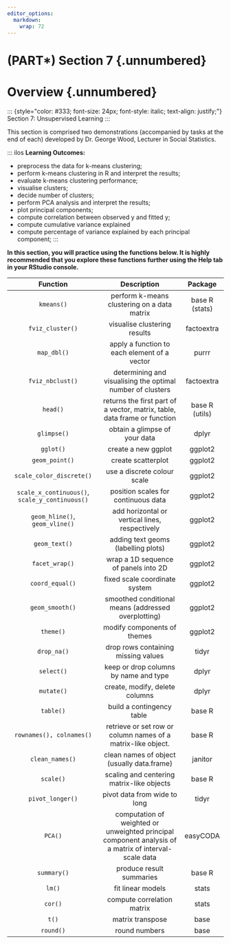 ```yaml
---
editor_options: 
  markdown: 
    wrap: 72
---
```


# (PART\*) Section 7 {.unnumbered}

# Overview {.unnumbered}

::: {style="color: #333; font-size: 24px; font-style: italic; text-align: justify;"}
Section 7: Unsupervised Learning
:::

This section is comprised two demonstrations (accompanied by tasks at
the end of each) developed by Dr. George Wood, Lecturer in Social
Statistics.

::: ilos
**Learning Outcomes:**

-   preprocess the data for k-means clustering;
-   perform k-means clustering in R and interpret the results;
-   evaluate k-means clustering performance;
-   visualise clusters;
-   decide number of clusters;
-   perform PCA analysis and interpret the results;
-   plot principal components;
-   compute correlation between observed y and fitted y;
-   compute cumulative variance explained
-   compute percentage of variance explained by each principal
    component;
:::

**In this section, you will practice using the functions below. It is
highly recommended that you explore these functions further using the
Help tab in your RStudio console.**

|                    Function                    |                                              Description                                              |    Package     |
|:----------------------------------------------:|:-----------------------------------------------------------------------------------------------------:|:--------------:|
|                   `kmeans()`                   |                              perform k-means clustering on a data matrix                              | base R (stats) |
|                `fviz_cluster()`                |                                     visualise clustering results                                      |   factoextra   |
|                  `map_dbl()`                   |                             apply a function to each element of a vector                              |     purrr      |
|                `fviz_nbclust()`                |                      determining and visualising the optimal number of clusters                       |   factoextra   |
|                    `head()`                    |               returns the first part of a vector, matrix, table, data frame or function               | base R (utils) |
|                  `glimpse()`                   |                                     obtain a glimpse of your data                                     |     dplyr      |
|                   `gglot()`                    |                                          create a new ggplot                                          |    ggplot2     |
|                 `geom_point()`                 |                                          create scatterplot                                           |    ggplot2     |
|            `scale_color_discrete()`            |                                      use a discrete colour scale                                      |    ggplot2     |
| `scale_x_continuous()`, `scale_y_continuous()` |                                  position scales for continuous data                                  |    ggplot2     |
|         `geom_hline()`, `geom_vline()`         |                            add horizontal or vertical lines, respectively                             |    ggplot2     |
|                 `geom_text()`                  |                                  adding text geoms (labelling plots)                                  |    ggplot2     |
|                 `facet_wrap()`                 |                                 wrap a 1D sequence of panels into 2D                                  |    ggplot2     |
|                `coord_equal()`                 |                                     fixed scale coordinate system                                     |    ggplot2     |
|                `geom_smooth()`                 |                          smoothed conditional means (addressed overplotting)                          |    ggplot2     |
|                   `theme()`                    |                                      modify components of themes                                      |    ggplot2     |
|                  `drop_na()`                   |                                  drop rows containing missing values                                  |     tidyr      |
|                   `select()`                   |                                 keep or drop columns by name and type                                 |     dplyr      |
|                   `mutate()`                   |                                    create, modify, delete columns                                     |     dplyr      |
|                   `table()`                    |                                      build a contingency table                                        |     base R     |
|            `rownames(), colnames()`            |                     retrieve or set row or column names of a matrix-like object.                      |     base R     |
|                `clean_names()`                 |                              clean names of object (usually data.frame)                               |    janitor     |
|                   `scale()`                    |                               scaling and centering matrix-like objects                               |     base R     |
|                `pivot_longer()`                |                                     pivot data from wide to long                                      |     tidyr      |
|                    `PCA()`                     | computation of weighted or unweighted principal component analysis of a matrix of interval-scale data |    easyCODA    |
|                  `summary()`                   |                                       produce result summaries                                        |     base R     |
|                     `lm()`                     |                                           fit linear models                                           |     stats      |
|                    `cor()`                     |                                      compute correlation matrix                                       |     stats      |
|                     `t()`                      |                                           matrix transpose                                            |      base      |
|                   `round()`                    |                                             round numbers                                             |      base      |
